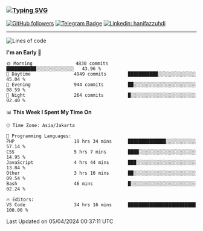 ### [![Typing SVG](https://readme-typing-svg.herokuapp.com?font=lato&size=22&lines=Hi+There+👋)](https://git.io/typing-svg) 

[![GitHub followers](https://img.shields.io/github/followers/hanifazzuhdi?label=Follow&style=social)](https://github.com/hanifazzuhdi/?tab=follow) 
[![Telegram Badge](https://img.shields.io/badge/-hanif0198-blue?style=social&logo=telegram&link=https://www.t.me/hanif0198/)](https://www.t.me/hanif0198/) 
[![Linkedin: hanifazzuhdi](https://img.shields.io/badge/-hanifazzuhdi-blue?style=flat-square&logo=Linkedin&logoColor=white&link=https://www.linkedin.com/in/hanif-az-zuhdi-69688019b/)](https://www.linkedin.com/in/hanif-az-zuhdi-69688019b/) 

<hr/>

<!--START_SECTION:waka-->
![Lines of code](https://img.shields.io/badge/From%20Hello%20World%20I%27ve%20Written-51.0%20million%20lines%20of%20code-blue)

**I'm an Early 🐤** 

```text
🌞 Morning                4830 commits        ███████████░░░░░░░░░░░░░░   43.96 % 
🌆 Daytime                4949 commits        ███████████░░░░░░░░░░░░░░   45.04 % 
🌃 Evening                944 commits         ██░░░░░░░░░░░░░░░░░░░░░░░   08.59 % 
🌙 Night                  264 commits         █░░░░░░░░░░░░░░░░░░░░░░░░   02.40 % 
```


📊 **This Week I Spent My Time On** 

```text
🕑︎ Time Zone: Asia/Jakarta

💬 Programming Languages: 
PHP                      19 hrs 34 mins      ██████████████░░░░░░░░░░░   57.14 % 
CSS                      5 hrs 7 mins        ████░░░░░░░░░░░░░░░░░░░░░   14.95 % 
JavaScript               4 hrs 44 mins       ███░░░░░░░░░░░░░░░░░░░░░░   13.84 % 
Other                    3 hrs 16 mins       ██░░░░░░░░░░░░░░░░░░░░░░░   09.54 % 
Bash                     46 mins             █░░░░░░░░░░░░░░░░░░░░░░░░   02.24 % 

🔥 Editors: 
VS Code                  34 hrs 16 mins      █████████████████████████   100.00 % 
```


 Last Updated on 05/04/2024 00:37:11 UTC
<!--END_SECTION:waka-->
